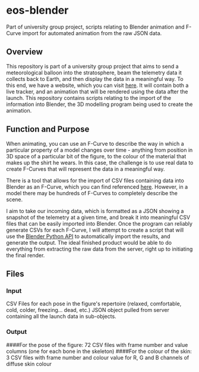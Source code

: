 # eos-blender
Part of university group project, scripts relating to Blender animation and F-Curve import for automated animation from the raw JSON data.

## Overview
This repository is part of a university group project that aims to send a meteorological balloon into the stratosphere, beam the telemetry data it collects back to Earth, and then display the data in a meaningful way. To this end, we have a website, which you can visit [here](eos.mybluemix.com). It will contain both a live tracker, and an animation that will be rendered using the data after the launch. This repository contains scripts relating to the import of the information into Blender, the 3D modelling program being used to create the animation.

## Function and Purpose
When animating, you can use an F-Curve to describe the way in which a particular property of a model changes over time - anything from position in 3D space of a particular bit of the figure, to the colour of the material that makes up the shirt he wears. In this case, the challenge is to use real data to create F-Curves that will represent the data in a meaningful way. 

There is a tool that allows for the import of CSV files containing data into Blender as an F-Curve, which you can find referenced [here](http://blenderartists.org/forum/showthread.php?209181-A-Script-to-Import-a-CSV-File-and-Create-F-Curves-%28for-Blender-2-5x-or-later%29). However, in a model there may be hundreds of F-Curves to completely describe the scene.

I aim to take our incoming data, which is formatted as a JSON showing a snapshot of the telemetry at a given time, and break it into meaningful CSV files that can be easily imported into Blender. Once the program can reliably generate CSVs for each F-Curve, I will attempt to create a script that will use the [Blender Python API](http://www.blender.org/api/blender_python_api_2_74_5/) to automatically import the results, and generate the output. The ideal finished product would be able to do everything from extracting the raw data from the server, right up to initiating the final render.

## Files
### Input
CSV Files for each pose in the figure's repertoire (relaxed, comfortable, cold, colder, freezing... dead, etc.)
JSON object pulled from server containing all the launch data in sub-objects.

### Output
####For the pose of the figure:
72 CSV files with frame number and value columns (one for each bone in the skeleton)
####For the colour of the skin:
3 CSV files with frame number and colour value for R, G and B channels of diffuse skin colour

